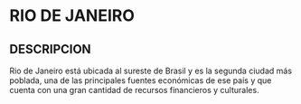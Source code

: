 # RIO DE JANEIRO

## DESCRIPCION
Rio de Janeiro está ubicada al sureste de Brasil y es la segunda ciudad más poblada, una de las principales fuentes económicas de ese país y que cuenta con una gran cantidad de recursos financieros y culturales.
